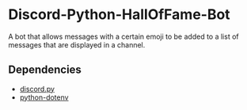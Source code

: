 # Discord-Python-HallOfFame-Bot

A bot that allows messages with a certain emoji to be added to a list of messages that are displayed in a channel.

## Dependencies

- [discord.py](https://discordpy.readthedocs.io/en/stable/index.html)
- [python-dotenv](https://pypi.org/project/python-dotenv/)

